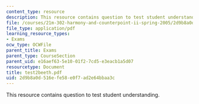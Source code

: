 ```yaml
---
content_type: resource
description: This resource contains question to test student understanding.
file: /courses/21m-302-harmony-and-counterpoint-ii-spring-2005/2d9b8a0d516efe58e0f7ad2e64bbaa3c_test2beeth.pdf
file_type: application/pdf
learning_resource_types:
- Exams
ocw_type: OCWFile
parent_title: Exams
parent_type: CourseSection
parent_uid: e16aef63-5e10-01f2-7cd5-e3eacb1a5d07
resourcetype: Document
title: test2beeth.pdf
uid: 2d9b8a0d-516e-fe58-e0f7-ad2e64bbaa3c
---
```

This resource contains question to test student understanding.

